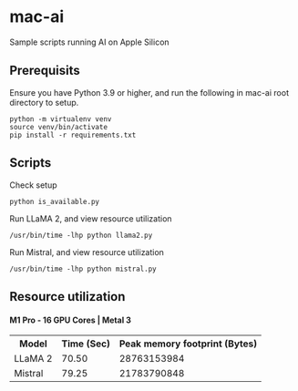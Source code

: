 # mac-ai
Sample scripts running AI on Apple Silicon

## Prerequisits
Ensure you have Python 3.9 or higher, and run the following in mac-ai root directory to setup.
```
python -m virtualenv venv
source venv/bin/activate
pip install -r requirements.txt
```

## Scripts

Check setup
```
python is_available.py
```

Run LLaMA 2, and view resource utilization
```
/usr/bin/time -lhp python llama2.py
```

Run Mistral, and view resource utilization
```
/usr/bin/time -lhp python mistral.py
```

## Resource utilization

#### M1 Pro - 16 GPU Cores | Metal 3
<table>
  <tr>
    <th>Model</th>
    <th>Time (Sec)</th>
    <th>Peak memory footprint (Bytes)</th>
  </tr>
  <tr>
    <td>LLaMA 2</td>
    <td>70.50</td>
    <td>28763153984</td>
  </tr>
  <tr>
    <td>Mistral</td>
    <td>79.25</td>
    <td>21783790848</td>
  </tr>
</table>
